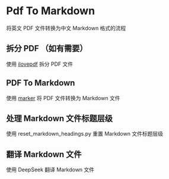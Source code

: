 # Pdf To Markdown

将英文 PDF 文件转换为中文 Markdown 格式的流程

## 拆分 PDF （如有需要）

使用 [ilovepdf](https://www.ilovepdf.com/zh-cn/split_pdf#split,range "跳转到 ilovepdf") 拆分 PDF 文件

## PDF To Markdown

使用 [marker](https://github.com/VikParuchuri/marker "跳转到 marker") 将 PDF 文件转换为 Markdown 文件

## 处理 Markdown 文件标题层级

使用 reset_markdown_headings.py 重置 Markdown 文件标题层级

## 翻译 Markdown 文件

使用 DeepSeek 翻译 Markdown 文件